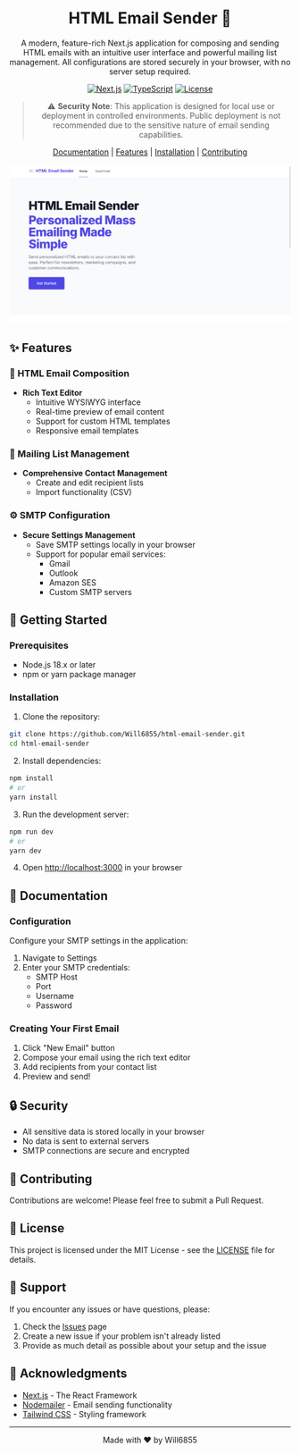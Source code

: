 <div align="center">

# HTML Email Sender 📧

A modern, feature-rich Next.js application for composing and sending HTML emails with an intuitive user interface and powerful mailing list management. All configurations are stored securely in your browser, with no server setup required.

[![Next.js](https://img.shields.io/badge/Next.js-14.0-black)](https://nextjs.org/)
[![TypeScript](https://img.shields.io/badge/TypeScript-5.0-blue)](https://www.typescriptlang.org/)
[![License](https://img.shields.io/badge/license-MIT-green)](LICENSE)

> ⚠️ **Security Note**: This application is designed for local use or deployment in controlled environments. Public deployment is not recommended due to the sensitive nature of email sending capabilities.

[Documentation](#documentation) | [Features](#features) | [Installation](#installation) | [Contributing](#contributing)

![Application Screenshot](public/screenshot.png)

</div>

## ✨ Features

### 📝 HTML Email Composition
- **Rich Text Editor**
  - Intuitive WYSIWYG interface
  - Real-time preview of email content
  - Support for custom HTML templates
  - Responsive email templates

### 👥 Mailing List Management
- **Comprehensive Contact Management**
  - Create and edit recipient lists
  - Import functionality (CSV)

### ⚙️ SMTP Configuration
- **Secure Settings Management**
  - Save SMTP settings locally in your browser
  - Support for popular email services:
    - Gmail
    - Outlook
    - Amazon SES
    - Custom SMTP servers

## 🚀 Getting Started

### Prerequisites
- Node.js 18.x or later
- npm or yarn package manager

### Installation

1. Clone the repository:
```bash
git clone https://github.com/Will6855/html-email-sender.git
cd html-email-sender
```

2. Install dependencies:
```bash
npm install
# or
yarn install
```

3. Run the development server:
```bash
npm run dev
# or
yarn dev
```

4. Open [http://localhost:3000](http://localhost:3000) in your browser

## 📖 Documentation

### Configuration
Configure your SMTP settings in the application:

1. Navigate to Settings
2. Enter your SMTP credentials:
   - SMTP Host
   - Port
   - Username
   - Password

### Creating Your First Email

1. Click "New Email" button
2. Compose your email using the rich text editor
3. Add recipients from your contact list
4. Preview and send!

## 🔒 Security

- All sensitive data is stored locally in your browser
- No data is sent to external servers
- SMTP connections are secure and encrypted

## 🤝 Contributing

Contributions are welcome! Please feel free to submit a Pull Request.

## 📄 License

This project is licensed under the MIT License - see the [LICENSE](LICENSE) file for details.

## 💁 Support

If you encounter any issues or have questions, please:
1. Check the [Issues](https://github.com/Will6855/html-email-sender/issues) page
2. Create a new issue if your problem isn't already listed
3. Provide as much detail as possible about your setup and the issue

## 🙏 Acknowledgments

- [Next.js](https://nextjs.org/) - The React Framework
- [Nodemailer](https://nodemailer.com/) - Email sending functionality
- [Tailwind CSS](https://tailwindcss.com/) - Styling framework

---

<div align="center">
Made with ❤️ by Will6855
</div>
